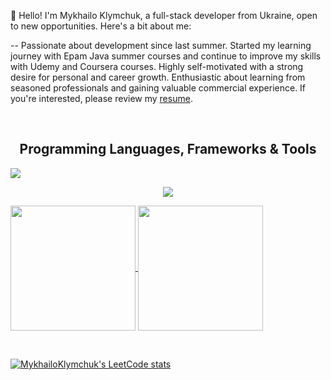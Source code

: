 👋 Hello! I'm Mykhailo Klymchuk, a full-stack developer from Ukraine, open to new opportunities. Here's a bit about me:

-- Passionate about development since last summer.
Started my learning journey with Epam Java summer courses and continue to improve my skills with Udemy and Coursera courses.
Highly self-motivated with a strong desire for personal and career growth.
Enthusiastic about learning from seasoned professionals and gaining valuable commercial experience.
If you're interested, please review my [resume](https://docs.google.com/document/d/1_SBcUe-iSSIW8XBGp6uIVg8Uont_pa_w/edit?usp=sharing&ouid=116756041911039472476&rtpof=true&sd=true).


<br>
<h2 align=center>Programming Languages, Frameworks & Tools</h2>

  ![](https://komarev.com/ghpvc/?username=MykhailoKlymchuk&color=595CD1)

<p align="center">
  <a href="https://skillicons.dev">
    <img src="https://skillicons.dev/icons?i=java,spring,hibernate,redis,python,django,php,laravel,maven,gradle,angular,react,js,ts,html,css,bootstrap,postgres,mysql,mongodb,git,github,gitlab,postman,docker,kubernetes,kafka,aws,gcp" />
  </a>
</p>
<p>
<a href="https://github.com/anuraghazra/github-readme-stats">
  <img height=200 align="center" src="https://github-readme-stats.vercel.app/api?username=MykhailoKlymchuk&show_icons=true&theme=tokyonight" />
</a>
<a href="https://github.com/anuraghazra/convoychat">
  <img height=200 align="center" src="https://github-readme-stats.vercel.app/api/top-langs?username=MykhailoKlymchuk&layout=compact&langs_count=8&card_width=299&theme=tokyonight" />
</a>
</p>

<br>

[![MykhailoKlymchuk's LeetCode stats](https://leetcode-stats-six.vercel.app/?username=dark&theme=dark)](https://github.com/KnlnKS/leetcode-stats)
